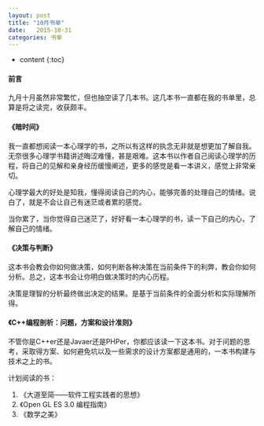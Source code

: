 ```yaml
---
layout: post
title: "10月书单"
date:   2015-10-31
categories: 书单
---
```


* content
{:toc}

#### 前言

九月十月虽然非常繁忙，但也抽空读了几本书。这几本书一直都在我的书单里，总算是将之读完，收获颇丰。

#### 《暗时间》

我一直都想阅读一本心理学的书，之所以有这样的执念无非就是想更加了解自我。无奈很多心理学书籍讲述晦涩难懂，甚是艰难。这本书以作者自己阅读心理学的历程，将自己的见解和亲身经历缓慢阐述，更多的感觉是看一本讲义，感觉上非常亲切。  

心理学最大的好处是知我，懂得阅读自己的内心，能够完善的处理自己的情绪。说白了，就是不会让自己有迷茫或者累的感觉。  

当你累了，当你觉得自己迷茫了，好好看一本心理学的书，读一下自己的内心，了解自己的情绪。  

#### 《决策与判断》  

这本书会教会你如何做决策，如何判断各种决策在当前条件下的利弊，教会你如何分析。总之，这本书会让你明白做决策时的内心历程。  

决策是理智的分析最终做出决定的结果。是基于当前条件的全面分析和实际理解所得。  

#### 《C++编程剖析：问题，方案和设计准则》   

不管你是C++er还是Javaer还是PHPer，你都应该读一下这本书。对于问题的思考，采取得方案、如何避免坑以及一些需求的设计方案都是通用的，一本书构建与技术之上的书。  

计划阅读的书：  
1. 《大道至简——软件工程实践者的思想》  
2. 《Open GL ES 3.0 编程指南》   
3. 《数学之美》  
  
